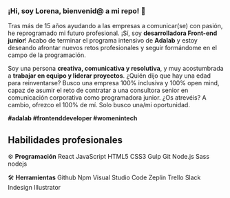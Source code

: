 ### ¡Hi, soy Lorena, bienvenid@ a mi repo! 👋

Tras más de 15 años ayudando a las empresas a comunicar(se) con pasión, he reprogramado mi futuro profesional. ¡Sí, soy **desarrolladora Front-end junior**! Acabo de terminar el programa intensivo de **Adalab** y estoy deseando afrontar nuevos retos profesionales y seguir formándome en el campo de la programación.

Soy una persona **creativa, comunicativa y resolutiva**, y muy acostumbrada a **trabajar en equipo y liderar proyectos**. ¿Quién dijo que hay una edad para reinventarse? Busco una empresa 100% inclusiva y 100% open mind, capaz de asumir el reto de contratar a una consultora senior en comunicación corporativa como programadora junior. ¿Os atrevéis? A cambio, ofrezco el 100% de mí. Solo busco una/mi oportunidad.

**#adalab #frontenddeveloper #womenintech**

## Habilidades profesionales

⚙️ **Programación**
React
JavaScript
HTML5
CSS3
Gulp
Git
Node.js
Sass
nodejs

🛠 **Herramientas**
Github
Npm
Visual Studio Code
Zeplin
Trello
Slack
Indesign
Illustrator




<!--

![584830f5cef1014c0b5e4aa1](https://user-images.githubusercontent.com/81964101/125168753-4ba7ac80-e1a7-11eb-874a-2cd1ab4b1a3d.png)
**lorenapm/lorenapm** is a ✨ _special_ ✨ repository because its `README.md` (this file) appears on your GitHub profile.

Here are some ideas to get you started:

- 🔭 I’m currently working on ...
- 🌱 I’m currently learning ...
- 👯 I’m looking to collaborate on ...
- 🤔 I’m looking for help with ...
- 💬 Ask me about ...
- 📫 How to reach me: ...
- 😄 Pronouns: ...
- ⚡ Fun fact: ...
-->
